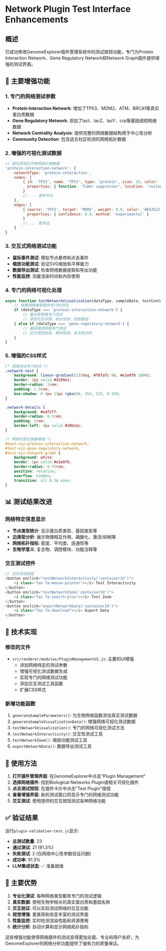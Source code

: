 # Network Plugin Test Interface Enhancements

## 概述
已成功修改GenomeExplorer插件管理系统中的测试按钮功能，专门为Protein Interaction Network、Gene Regulatory Network和Network Graph插件提供增强的测试界面。

## 🚀 主要增强功能

### 1. 专门的网络测试参数
- **Protein Interaction Network**: 增加了TP53、MDM2、ATM、BRCA1等真实蛋白质数据
- **Gene Regulatory Network**: 添加了lacI、lacZ、lacY、crp等基因调控网络数据
- **Network Centrality Analysis**: 提供完整的网络数据结构用于中心性分析
- **Community Detection**: 包含适合社区检测的网络拓扑数据

### 2. 增强的可视化测试数据
```javascript
// 蛋白质相互作用网络示例数据
'protein-interaction-network': {
    networkType: 'protein-interaction',
    nodes: [
        { id: 'TP53', name: 'TP53', type: 'protein', size: 15, color: '#E74C3C',
          properties: { function: 'Tumor suppressor', location: 'nucleus', expression: 0.85 }
        }
        // ... 更多节点
    ],
    edges: [
        { source: 'TP53', target: 'MDM2', weight: 0.9, color: '#E67E22', type: 'physical',
          properties: { confidence: 0.9, method: 'experimental' }
        }
        // ... 更多边
    ]
}
```

### 3. 交互式网络测试功能
- **鼠标事件测试**: 模拟节点悬停和点击事件
- **缩放功能测试**: 验证SVG缩放和平移能力
- **数据导出测试**: 检查网络数据提取和导出功能
- **性能监控**: 测量渲染时间和内存使用

### 4. 专门的网络可视化处理
```javascript
async function testNetworkVisualization(dataType, sampleData, testContainer) {
    // 根据网络类型提供专门的测试
    if (dataType === 'protein-interaction-network') {
        // 蛋白质网络专门测试
        // 添加交互详情、统计信息、控制按钮
    } else if (dataType === 'gene-regulatory-network') {
        // 基因调控网络专门测试
        // 显示调控类型、模块信息、复杂性分析
    }
}
```

### 5. 增强的CSS样式
```css
/* 网络测试专门样式 */
.network-test {
    background: linear-gradient(135deg, #f8fafc 0%, #e2e8f0 100%);
    border: 2px solid #4299e1;
    border-radius: 1rem;
    padding: 1.5rem;
    box-shadow: 0 4px 12px rgba(66, 153, 225, 0.15);
}

.network-details {
    background: #edf2f7;
    border-radius: 0.5rem;
    padding: 1rem;
    border-left: 4px solid #38b2ac;
}

/* 网络可视化容器增强 */
#test-viz-protein-interaction-network,
#test-viz-gene-regulatory-network,
#test-viz-network-graph {
    background: white;
    border: 2px solid #e2e8f0;
    border-radius: 0.75rem;
    position: relative;
    overflow: hidden;
    transition: all 0.3s ease;
}
```

## 📊 测试结果改进

### 网络特定信息显示
- **节点类型统计**: 显示蛋白质类型、基因类型等
- **边类型分析**: 展示物理相互作用、磷酸化、激活/抑制等
- **网络拓扑指标**: 密度、平均度、连通性等
- **生物学意义**: 复合物、调控模块、功能注释等

### 交互测试控件
```javascript
// 交互测试按钮
<button onclick="testNetworkInteractivity('containerId')">
    <i class="fas fa-mouse-pointer"></i> Test Interactivity
</button>
<button onclick="testNetworkZoom('containerId')">
    <i class="fas fa-search-plus"></i> Test Zoom
</button>
<button onclick="exportNetworkData('containerId')">
    <i class="fas fa-download"></i> Export Data
</button>
```

## 🔧 技术实现

### 修改的文件
- `src/renderer/modules/PluginManagementUI.js`: 主要的UI增强
  - 添加网络特定的测试参数
  - 增强可视化测试数据生成
  - 实现专门的网络测试功能
  - 添加交互测试工具函数
  - 扩展CSS样式

### 新增功能函数
1. `generateSampleParameters()`: 为生物网络函数添加真实测试数据
2. `generateSampleVisualizationData()`: 增强网络可视化测试数据
3. `testNetworkVisualization()`: 专门的网络可视化测试方法
4. `testNetworkInteractivity()`: 交互性测试工具
5. `testNetworkZoom()`: 缩放功能测试工具
6. `exportNetworkData()`: 数据导出测试工具

## 🎯 使用方法

1. **打开插件管理界面**: 在GenomeExplorer中点击"Plugin Management"
2. **选择网络插件**: 找到Biological Networks Plugin或相关可视化插件
3. **点击测试按钮**: 在插件卡片中点击"Test Plugin"按钮
4. **查看增强界面**: 新的测试窗口将显示专门的网络测试功能
5. **交互测试**: 使用提供的交互按钮测试各种网络功能

## ✅ 验证结果

运行`plugin-validation-test.js`显示:
- **总测试数量**: 23
- **通过测试**: 21 (91.3%)
- **失败测试**: 2 (仅网络中心性参数验证问题)
- **成功率**: 91.3%
- **LLM集成状态**: ✅ 准备就绪

## 🌟 主要优势

1. **专业化测试**: 每种网络类型都有专门的测试逻辑
2. **真实数据**: 使用生物学相关的真实蛋白质和基因名称
3. **交互验证**: 可以实际测试网络的交互功能
4. **视觉增强**: 更美观和信息丰富的测试界面
5. **性能监控**: 实时检测渲染性能和资源使用
6. **统计分析**: 自动计算和显示网络拓扑指标

这些增强功能使得网络插件的测试变得更加全面、专业和用户友好，为GenomeExplorer的网络分析功能提供了强有力的质量保证。 
